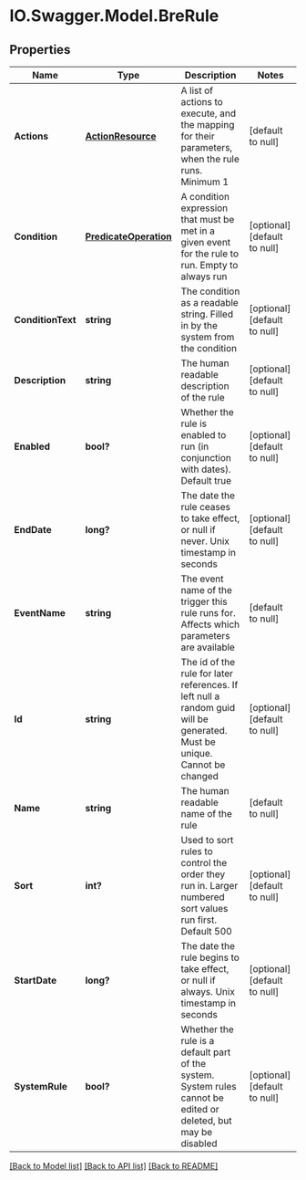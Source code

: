 # IO.Swagger.Model.BreRule
## Properties

Name | Type | Description | Notes
------------ | ------------- | ------------- | -------------
**Actions** | [**ActionResource**](ActionResource.md) | A list of actions to execute, and the mapping for their parameters, when the rule runs. Minimum 1 | [default to null]
**Condition** | [**PredicateOperation**](PredicateOperation.md) | A condition expression that must be met in a given event for the rule to run. Empty to always run | [optional] [default to null]
**ConditionText** | **string** | The condition as a readable string. Filled in by the system from the condition | [optional] [default to null]
**Description** | **string** | The human readable description of the rule | [optional] [default to null]
**Enabled** | **bool?** | Whether the rule is enabled to run (in conjunction with dates). Default true | [optional] [default to null]
**EndDate** | **long?** | The date the rule ceases to take effect, or null if never. Unix timestamp in seconds | [optional] [default to null]
**EventName** | **string** | The event name of the trigger this rule runs for. Affects which parameters are available | [default to null]
**Id** | **string** | The id of the rule for later references. If left null a random guid will be generated. Must be unique. Cannot be changed | [optional] [default to null]
**Name** | **string** | The human readable name of the rule | [default to null]
**Sort** | **int?** | Used to sort rules to control the order they run in. Larger numbered sort values run first.  Default 500 | [optional] [default to null]
**StartDate** | **long?** | The date the rule begins to take effect, or null if always. Unix timestamp in seconds | [optional] [default to null]
**SystemRule** | **bool?** | Whether the rule is a default part of the system. System rules cannot be edited or deleted, but may be disabled | [optional] [default to null]

[[Back to Model list]](../README.md#documentation-for-models) [[Back to API list]](../README.md#documentation-for-api-endpoints) [[Back to README]](../README.md)

